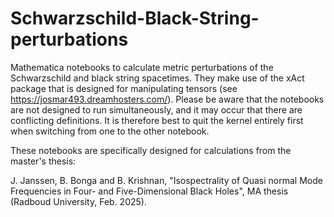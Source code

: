 # Schwarzschild-Black-String-perturbations
Mathematica notebooks to calculate metric perturbations of the Schwarzschild and black string spacetimes. They make use of the xAct package that is designed for manipulating tensors (see https://josmar493.dreamhosters.com/). Please be aware that the notebooks are not designed to run simultaneously, and it may occur that there are conflicting definitions. It is therefore best to quit the kernel entirely first when switching from one to the other notebook.

These notebooks are specifically designed for calculations from the master's thesis:

J. Janssen, B. Bonga and B. Krishnan, "Isospectrality of Quasi normal Mode Frequencies in Four- and Five-Dimensional Black Holes", MA thesis (Radboud University, Feb. 2025).


